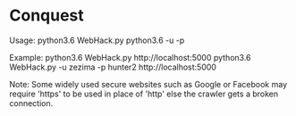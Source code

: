 # Conquest
Usage: 
python3.6 WebHack.py <target url>
python3.6 -u <username> -p <password> <target url>

Example:
python3.6 WebHack.py http://localhost:5000
python3.6 WebHack.py -u zezima -p hunter2 http://localhost:5000

Note: Some widely used secure websites such as Google or Facebook may require 'https'
to be used in place of 'http' else the crawler gets a broken connection.
